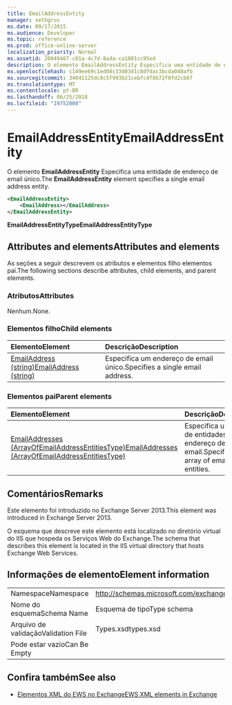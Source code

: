 ```yaml
---
title: EmailAddressEntity
manager: sethgros
ms.date: 09/17/2015
ms.audience: Developer
ms.topic: reference
ms.prod: office-online-server
localization_priority: Normal
ms.assetid: 20049467-c01a-4c7d-8ada-ca1801cc95ed
description: O elemento EmailAddressEntity Especifica uma entidade de endereço de email único.
ms.openlocfilehash: c149ee69c1ed08c33d0341c8dfdac3bcda040afb
ms.sourcegitcommit: 34041125dc8c5f993b21cebfc4f8b72f0fd2cb6f
ms.translationtype: MT
ms.contentlocale: pt-BR
ms.lasthandoff: 06/25/2018
ms.locfileid: "19752000"
---
```

# <a name="emailaddressentity"></a><span data-ttu-id="0e754-103">EmailAddressEntity</span><span class="sxs-lookup"><span data-stu-id="0e754-103">EmailAddressEntity</span></span>

<span data-ttu-id="0e754-104">O elemento **EmailAddressEntity** Especifica uma entidade de endereço de email único.</span><span class="sxs-lookup"><span data-stu-id="0e754-104">The **EmailAddressEntity** element specifies a single email address entity.</span></span> 
  
```XML
<EmailAddressEntity>
    <EmailAddress></EmailAddress>
</EmailAddressEntity>
```

 <span data-ttu-id="0e754-105">**EmailAddressEntityType**</span><span class="sxs-lookup"><span data-stu-id="0e754-105">**EmailAddressEntityType**</span></span>
## <a name="attributes-and-elements"></a><span data-ttu-id="0e754-106">Attributes and elements</span><span class="sxs-lookup"><span data-stu-id="0e754-106">Attributes and elements</span></span>

<span data-ttu-id="0e754-107">As seções a seguir descrevem os atributos e elementos filho elementos pai.</span><span class="sxs-lookup"><span data-stu-id="0e754-107">The following sections describe attributes, child elements, and parent elements.</span></span>
  
### <a name="attributes"></a><span data-ttu-id="0e754-108">Atributos</span><span class="sxs-lookup"><span data-stu-id="0e754-108">Attributes</span></span>

<span data-ttu-id="0e754-109">Nenhum.</span><span class="sxs-lookup"><span data-stu-id="0e754-109">None.</span></span>
  
### <a name="child-elements"></a><span data-ttu-id="0e754-110">Elementos filho</span><span class="sxs-lookup"><span data-stu-id="0e754-110">Child elements</span></span>

|<span data-ttu-id="0e754-111">**Elemento**</span><span class="sxs-lookup"><span data-stu-id="0e754-111">**Element**</span></span>|<span data-ttu-id="0e754-112">**Descrição**</span><span class="sxs-lookup"><span data-stu-id="0e754-112">**Description**</span></span>|
|:-----|:-----|
|[<span data-ttu-id="0e754-113">EmailAddress (string)</span><span class="sxs-lookup"><span data-stu-id="0e754-113">EmailAddress (string)</span></span>](emailaddress-string.md) <br/> |<span data-ttu-id="0e754-114">Especifica um endereço de email único.</span><span class="sxs-lookup"><span data-stu-id="0e754-114">Specifies a single email address.</span></span>  <br/> |
   
### <a name="parent-elements"></a><span data-ttu-id="0e754-115">Elementos pai</span><span class="sxs-lookup"><span data-stu-id="0e754-115">Parent elements</span></span>

|<span data-ttu-id="0e754-116">**Elemento**</span><span class="sxs-lookup"><span data-stu-id="0e754-116">**Element**</span></span>|<span data-ttu-id="0e754-117">**Descrição**</span><span class="sxs-lookup"><span data-stu-id="0e754-117">**Description**</span></span>|
|:-----|:-----|
|[<span data-ttu-id="0e754-118">EmailAddresses (ArrayOfEmailAddressEntitiesType)</span><span class="sxs-lookup"><span data-stu-id="0e754-118">EmailAddresses (ArrayOfEmailAddressEntitiesType)</span></span>](emailaddresses-arrayofemailaddressentitiestype.md) <br/> |<span data-ttu-id="0e754-119">Especifica uma matriz de entidades de endereço de email.</span><span class="sxs-lookup"><span data-stu-id="0e754-119">Specifies an array of email address entities.</span></span>  <br/> |
   
## <a name="remarks"></a><span data-ttu-id="0e754-120">Comentários</span><span class="sxs-lookup"><span data-stu-id="0e754-120">Remarks</span></span>

<span data-ttu-id="0e754-121">Este elemento foi introduzido no Exchange Server 2013.</span><span class="sxs-lookup"><span data-stu-id="0e754-121">This element was introduced in Exchange Server 2013.</span></span>
  
<span data-ttu-id="0e754-122">O esquema que descreve este elemento está localizado no diretório virtual do IIS que hospeda os Serviços Web do Exchange.</span><span class="sxs-lookup"><span data-stu-id="0e754-122">The schema that describes this element is located in the IIS virtual directory that hosts Exchange Web Services.</span></span>
  
## <a name="element-information"></a><span data-ttu-id="0e754-123">Informações de elemento</span><span class="sxs-lookup"><span data-stu-id="0e754-123">Element information</span></span>

|||
|:-----|:-----|
|<span data-ttu-id="0e754-124">Namespace</span><span class="sxs-lookup"><span data-stu-id="0e754-124">Namespace</span></span>  <br/> |http://schemas.microsoft.com/exchange/services/2006/types  <br/> |
|<span data-ttu-id="0e754-125">Nome do esquema</span><span class="sxs-lookup"><span data-stu-id="0e754-125">Schema Name</span></span>  <br/> |<span data-ttu-id="0e754-126">Esquema de tipo</span><span class="sxs-lookup"><span data-stu-id="0e754-126">Type schema</span></span>  <br/> |
|<span data-ttu-id="0e754-127">Arquivo de validação</span><span class="sxs-lookup"><span data-stu-id="0e754-127">Validation File</span></span>  <br/> |<span data-ttu-id="0e754-128">Types.xsd</span><span class="sxs-lookup"><span data-stu-id="0e754-128">types.xsd</span></span>  <br/> |
|<span data-ttu-id="0e754-129">Pode estar vazio</span><span class="sxs-lookup"><span data-stu-id="0e754-129">Can Be Empty</span></span>  <br/> ||
   
## <a name="see-also"></a><span data-ttu-id="0e754-130">Confira também</span><span class="sxs-lookup"><span data-stu-id="0e754-130">See also</span></span>



- [<span data-ttu-id="0e754-131">Elementos XML do EWS no Exchange</span><span class="sxs-lookup"><span data-stu-id="0e754-131">EWS XML elements in Exchange</span></span>](ews-xml-elements-in-exchange.md)

